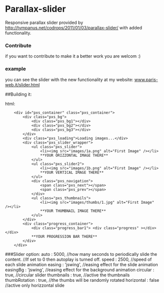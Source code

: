 # Parallax-slider
Responsive parallax slider provided by http://tympanus.net/codrops/2011/01/03/parallax-slider/ with added functionality.

### Contribute
if you want to contribute to make it a better work you are welcom :)

### example
you can see the slider with the new functionality at my website: www.paris-web.it/slider.html

##Building it:

html:
```
	<div id="pxs_container" class="pxs_container">
		<div class="pxs_bg">
			<div class="pxs_bg1"></div>
			<div class="pxs_bg2"></div>
			<div class="pxs_bg3"></div>
		</div>
		<div class="pxs_loading">Loading images...</div>
		<div class="pxs_slider_wrapper">
			<ul class="pxs_slider">
				<li><img src="images/1a.png" alt="First Image" /></li>
				**YOUR ORIZZONTAL IMAGE THERE**
			</ul>
			<ul class="pxs_slider2">
				<li><img src="images/1b.png" alt="First Image" /></li>
				**YOUR VERTICAL IMAGE THERE**
			</ul>
			<div class="pxs_navigation">
				<span class="pxs_next"></span>
				<span class="pxs_prev"></span>
			</div>
			<ul class="pxs_thumbnails">
				<li><img src="images/thumbs/1.jpg" alt="First Image" /></li>
				**YOUR THUMBNAIL IMAGE THERE**
			</ul>
		</div>
		<div class="progress_container">
			<div class="progress_bar1"> <div class="progress" ></div> </div>
			**YOUR PROGRESSION BAR THERE**
		</div>
	</div>
```

###Slider option:
    auto            : 5000,	    //how many seconds to periodically slide the content.
                                //If set to 0 then autoplay is turned off.
    speed           : 2500,     //speed of each slide animation
    easing          : 'jswing', //easing effect for the slide animation
    easingBg        : 'jswing', //easing effect for the background animation
    circular        : true,     //circular slider
    thumbnails      : true,     //active the thumbnails
    thumbRotation   : true,     //the thumbs will be randomly rotated
    horizontal      : false     //active only horizzontal slide

